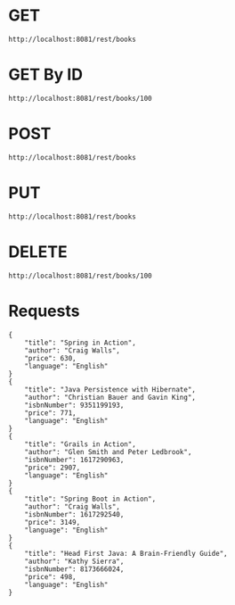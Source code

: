 

# GET
	http://localhost:8081/rest/books

# GET By ID
	http://localhost:8081/rest/books/100

# POST
	http://localhost:8081/rest/books

# PUT
	http://localhost:8081/rest/books

# DELETE
	http://localhost:8081/rest/books/100

# Requests

	{
	    "title": "Spring in Action",
	    "author": "Craig Walls",
	    "price": 630,
	    "language": "English"
	}
	{
	    "title": "Java Persistence with Hibernate",
	    "author": "Christian Bauer and Gavin King",
	    "isbnNumber": 9351199193,
	    "price": 771,
	    "language": "English"
	}
	{
	    "title": "Grails in Action",
	    "author": "Glen Smith and Peter Ledbrook",
	    "isbnNumber": 1617290963,
	    "price": 2907,
	    "language": "English"
	}
	{
	    "title": "Spring Boot in Action",
	    "author": "Craig Walls",
	    "isbnNumber": 1617292540,
	    "price": 3149,
	    "language": "English"
	}
	{
	    "title": "Head First Java: A Brain-Friendly Guide",
	    "author": "Kathy Sierra",
	    "isbnNumber": 8173666024,
	    "price": 498,
	    "language": "English"
	}
